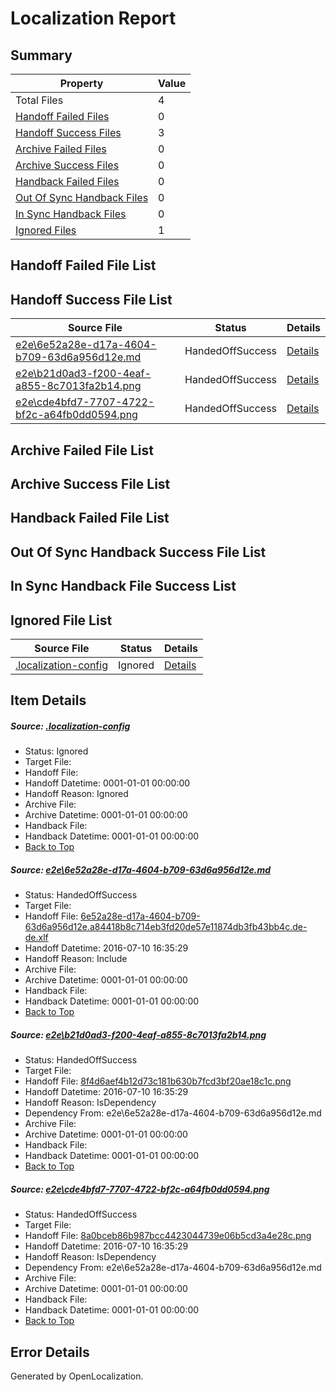 # <a name='report-top'></a> Localization Report

## Summary
 Property | Value 
 -------- | ----- 
 Total Files | 4
[ Handoff Failed Files ](#handoff-failed-list)| 0
[ Handoff Success Files ](#handoff-success-list)| 3
[ Archive Failed Files ](#archive-failed-list)| 0
[ Archive Success Files ](#archive-success-list)| 0
[ Handback Failed Files ](#handback-failed-list)| 0
[ Out Of Sync Handback Files ](#outofsync-handback-success-list)| 0
[ In Sync Handback Files ](#insync-handback-success-list)| 0
[ Ignored Files ](#ignored-list)| 1

## <a name='handoff-failed-list'></a> Handoff Failed File List

## <a name='handoff-success-list'></a> Handoff Success File List
 Source File | Status | Details 
 ----------- | ------ | ------- 
 [e2e\6e52a28e-d17a-4604-b709-63d6a956d12e.md](https://github.com/OpenLocalizationTestOrg/oltest/blob/90c5e4bbf1a0206a74726ed77db80c6735397f66/e2e/6e52a28e-d17a-4604-b709-63d6a956d12e.md) | HandedOffSuccess | [Details](#703c391f336774e350ec4ff3782322b75dcde0241)
 [e2e\b21d0ad3-f200-4eaf-a855-8c7013fa2b14.png](https://github.com/OpenLocalizationTestOrg/oltest/blob/90c5e4bbf1a0206a74726ed77db80c6735397f66/e2e/b21d0ad3-f200-4eaf-a855-8c7013fa2b14.png) | HandedOffSuccess | [Details](#8f4d6aef4b12d73c181b630b7fcd3bf20ae18c1c2)
 [e2e\cde4bfd7-7707-4722-bf2c-a64fb0dd0594.png](https://github.com/OpenLocalizationTestOrg/oltest/blob/90c5e4bbf1a0206a74726ed77db80c6735397f66/e2e/cde4bfd7-7707-4722-bf2c-a64fb0dd0594.png) | HandedOffSuccess | [Details](#8a0bceb86b987bcc4423044739e06b5cd3a4e28c3)

## <a name='archive-failed-list'></a> Archive Failed File List

## <a name='archive-success-list'></a> Archive Success File List

## <a name='handback-failed-list'></a> Handback Failed File List

## <a name='outofsync-handback-success-list'></a> Out Of Sync Handback Success File List

## <a name='insync-handback-success-list'></a> In Sync Handback File Success List

## <a name='ignored-list'></a> Ignored File List
 Source File | Status | Details 
 ----------- | ------ | ------- 
 [.localization-config](https://github.com/OpenLocalizationTestOrg/oltest/blob/90c5e4bbf1a0206a74726ed77db80c6735397f66/.localization-config) | Ignored | [Details](#3d4f252ac210baf56311d7e97dcc2db10974dbd20)

## Item Details
##### <a name='3d4f252ac210baf56311d7e97dcc2db10974dbd20'></a> Source: [.localization-config](https://github.com/OpenLocalizationTestOrg/oltest/blob/90c5e4bbf1a0206a74726ed77db80c6735397f66/.localization-config)
* Status: Ignored
* Target File: 
* Handoff File: 
* Handoff Datetime: 0001-01-01 00:00:00
* Handoff Reason: Ignored
* Archive File: 
* Archive Datetime: 0001-01-01 00:00:00
* Handback File: 
* Handback Datetime: 0001-01-01 00:00:00
* [Back to Top](#report-top)

##### <a name='703c391f336774e350ec4ff3782322b75dcde0241'></a> Source: [e2e\6e52a28e-d17a-4604-b709-63d6a956d12e.md](https://github.com/OpenLocalizationTestOrg/oltest/blob/90c5e4bbf1a0206a74726ed77db80c6735397f66/e2e/6e52a28e-d17a-4604-b709-63d6a956d12e.md)
* Status: HandedOffSuccess
* Target File: 
* Handoff File: [6e52a28e-d17a-4604-b709-63d6a956d12e.a84418b8c714eb3fd20de57e11874db3fb43bb4c.de-de.xlf](https://github.com/OpenLocalizationTestOrg/olhandoff-e2e/blob/8e7759e2a8ae40654b2938801adc1449410b51b5/ol-handoff/OpenLocalizationTestOrg/oltest-dede-fly/ci/ht/6e52a28e-d17a-4604-b709-63d6a956d12e.a84418b8c714eb3fd20de57e11874db3fb43bb4c.de-de.xlf)
* Handoff Datetime: 2016-07-10 16:35:29
* Handoff Reason: Include
* Archive File: 
* Archive Datetime: 0001-01-01 00:00:00
* Handback File: 
* Handback Datetime: 0001-01-01 00:00:00
* [Back to Top](#report-top)

##### <a name='8f4d6aef4b12d73c181b630b7fcd3bf20ae18c1c2'></a> Source: [e2e\b21d0ad3-f200-4eaf-a855-8c7013fa2b14.png](https://github.com/OpenLocalizationTestOrg/oltest/blob/90c5e4bbf1a0206a74726ed77db80c6735397f66/e2e/b21d0ad3-f200-4eaf-a855-8c7013fa2b14.png)
* Status: HandedOffSuccess
* Target File: 
* Handoff File: [8f4d6aef4b12d73c181b630b7fcd3bf20ae18c1c.png](https://github.com/OpenLocalizationTestOrg/olhandoff-e2e/blob/8e7759e2a8ae40654b2938801adc1449410b51b5/ol-handoff/OpenLocalizationTestOrg/oltest-dede-fly/ci/ht/8f4d6aef4b12d73c181b630b7fcd3bf20ae18c1c.png)
* Handoff Datetime: 2016-07-10 16:35:29
* Handoff Reason: IsDependency
* Dependency From: e2e\6e52a28e-d17a-4604-b709-63d6a956d12e.md
* Archive File: 
* Archive Datetime: 0001-01-01 00:00:00
* Handback File: 
* Handback Datetime: 0001-01-01 00:00:00
* [Back to Top](#report-top)

##### <a name='8a0bceb86b987bcc4423044739e06b5cd3a4e28c3'></a> Source: [e2e\cde4bfd7-7707-4722-bf2c-a64fb0dd0594.png](https://github.com/OpenLocalizationTestOrg/oltest/blob/90c5e4bbf1a0206a74726ed77db80c6735397f66/e2e/cde4bfd7-7707-4722-bf2c-a64fb0dd0594.png)
* Status: HandedOffSuccess
* Target File: 
* Handoff File: [8a0bceb86b987bcc4423044739e06b5cd3a4e28c.png](https://github.com/OpenLocalizationTestOrg/olhandoff-e2e/blob/8e7759e2a8ae40654b2938801adc1449410b51b5/ol-handoff/OpenLocalizationTestOrg/oltest-dede-fly/ci/ht/8a0bceb86b987bcc4423044739e06b5cd3a4e28c.png)
* Handoff Datetime: 2016-07-10 16:35:29
* Handoff Reason: IsDependency
* Dependency From: e2e\6e52a28e-d17a-4604-b709-63d6a956d12e.md
* Archive File: 
* Archive Datetime: 0001-01-01 00:00:00
* Handback File: 
* Handback Datetime: 0001-01-01 00:00:00
* [Back to Top](#report-top)


## Error Details

Generated by OpenLocalization.
